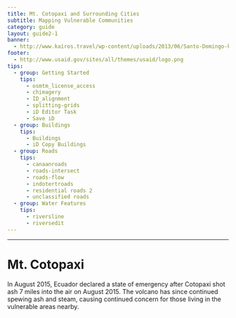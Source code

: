 ```yaml
---
title: Mt. Cotopaxi and Surrounding Cities 
subtitle: Mapping Vulnerable Communities
category: guide
layout: guide2-1
banner: 
  - http://www.kairos.travel/wp-content/uploads/2013/06/Santo-Domingo-kairostravel.jpg
footer:
  - http://www.usaid.gov/sites/all/themes/usaid/logo.png
tips:
  - group: Getting Started
    tips:
      - osmtm_license_access
      - chimagery
      - ID_alignment
      - splitting-grids
      - iD Editor Task
      - Save iD
  - group: Buildings
    tips:
      - Buildings
      - iD Copy Buildings
  - group: Roads
    tips:
      - canaanroads
      - roads-intersect	
      - roads-flow
      - indotertroads
      - residential roads 2
      - unclassified roads
  - group: Water Features
    tips:
      - riversline
      - riversedit
---
```


<div id="test" class="col-lg-5 col-sm-6">
<hr class="section-heading-spacer">
<div class="clearfix"></div>

<h1 class="section-heading">Mt. Cotopaxi</h1>

<p>In August 2015, Ecuador declared a state of emergency after Cotopaxi shot ash 7 miles into the air on August 2015. The volcano has since continued spewing ash and steam, causing continued concern for those living in the vulnerable areas nearby.</p>

</div>
